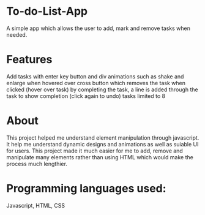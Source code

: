 # To-do-List-App
A simple app which allows the user to add, mark and remove tasks when needed.

# Features
Add tasks with enter key
button and div animations such as shake and enlarge when hovered over
cross button which removes the task when clicked (hover over task)
by completing the task, a line is added through the task to show completion (click again to undo)
tasks limited to 8

# About
This project helped me understand element manipulation through javascript. It help me understand dynamic designs and animations
as well as suiable UI for users. This project made it much easier for me to add, remove and manipulate many elements rather than using
HTML which would make the process much lengthier.

# Programming languages used:
Javascript, HTML, CSS

